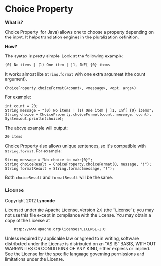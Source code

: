 Choice Property
===============

**What is?**

Choice Property (for Java) allows one to choose a property depending on the
input. It helps translation engines in the pluralization definition.

**How?**

The syntax is pretty simple. Look at the following example:

	(0) No items | (1) One item | ]1, INF[ {0} items

It works almost like `String.format` with one extra argument (the count
argument).

	ChoiceProperty.choiceFormat(<count>, <message>, <opt. args>)

For example:

	int count = 20;
	String message = "(0) No items | (1) One item | ]1, Inf[ {0} items";
	String choice = ChoiceProperty.choiceFormat(count, message, count);
	System.out.println(choice);

The above example will output:

	20 items

Choice Property also allows unique sentences, so it's compatible with
`String.format`. For example:

	String message = "No choice to make{0}";
	String choiceResult = ChoiceProperty.choiceFormat(0, message, "!");
	String formatResult = String.format(message, "!");

Both `choiceResult` and `formatResult` will be the same.

### License

Copyright 2012 **Lyncode**

Licensed under the Apache License, Version 2.0 (the "License");  you may not use
this file except in compliance with the License. You may obtain a copy of the
License at

        http://www.apache.org/licenses/LICENSE-2.0

Unless required by applicable law or agreed to in writing, software distributed
under the License is distributed on an "AS IS" BASIS, WITHOUT WARRANTIES OR
CONDITIONS OF ANY KIND, either express or implied. See the License for the
specific language governing permissions and limitations under the License.
